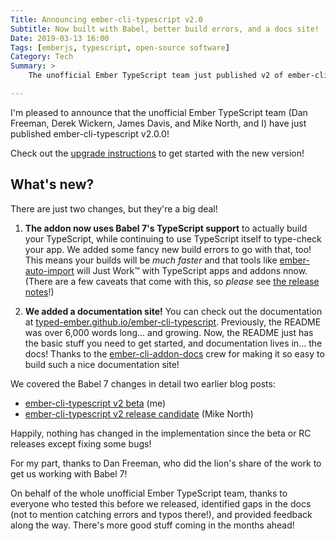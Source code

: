 ```yaml
---
Title: Announcing ember-cli-typescript v2.0
Subtitle: Now built with Babel, better build errors, and a docs site!
Date: 2019-03-13 16:00
Tags: [emberjs, typescript, open-source software]
Category: Tech
Summary: >
    The unofficial Ember TypeScript team just published v2 of ember-cli-typescript, with nicer build errors, a docs site, and much faster builds which play more nicely with the ecosystem by way of Babel 7.

---
```


I'm pleased to announce that the unofficial Ember TypeScript team (Dan Freeman, Derek Wickern, James Davis, and Mike North, and I) have just published ember-cli-typescript v2.0.0!

Check out the [upgrade instructions] to get started with the new version!

[upgrade instructions]: https://typed-ember.github.io/ember-cli-typescript/versions/master/docs/upgrade-notes

## What's new?

There are just two changes, but they're a big deal!

1. **The addon now uses Babel 7's TypeScript support** to actually build your TypeScript, while continuing to use TypeScript itself to type-check your app. We added some fancy new build errors to go with that, too! This means your builds will be *much faster* and that tools like [ember-auto-import] will Just Work™ with TypeScript apps and addons nnow. (There are a few caveats that come with this, so *please* see [the release notes]!)

2. **We added a documentation site!** You can check out the documentation at [typed-ember.github.io/ember-cli-typescript][docs]. Previously, the README was over 6,000 words long… and growing. Now, the README just has the basic stuff you need to get started, and documentation lives in… the docs! Thanks to the [ember-cli-addon-docs] crew for making it so easy to build such a nice documentation site!

[ember-auto-import]: https://github.com/ef4/ember-auto-import
[the release notes]: https://github.com/typed-ember/ember-cli-typescript/releases/tag/v2.0.0
[docs]: https://typed-ember.github.io/ember-cli-typescript/versions/master/
[ember-cli-addon-docs]: https://www.github.com/ember-learn/ember-cli-addon-docs

We covered the Babel 7 changes in detail two earlier blog posts:

- [ember-cli-typescript v2 beta](https://www.chriskrycho.com/2018/ember-cli-typescript-v2-beta.html) (me)
- [ember-cli-typescript v2 release candidate](https://medium.com/@mikenorth/ember-cli-typescript-v2-release-candidate-3d1f72876ea4) (Mike North)

Happily, nothing has changed in the implementation since the beta or <abbr>RC</abbr> releases except fixing some bugs!

For my part, thanks to Dan Freeman, who did the lion's share of the work to get us working with Babel 7!

On behalf of the whole unofficial Ember TypeScript team, thanks to everyone who tested this before we released, identified gaps in the docs (not to mention catching errors and typos there!), and provided feedback along the way. There's more good stuff coming in the months ahead!
